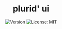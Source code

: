 <h1 align="center">
    plurid' ui
</h1>

<p align="center">
    <a target="_blank" href="https://www.npmjs.com/package/@plurid/plurid-ui">
        <img src="https://img.shields.io/npm/v/@plurid/plurid-ui.svg?logo=npm&colorB=1380C3&style=for-the-badge" alt="Version">
    </a>
    <a target="_blank" href="https://github.com/plurid/plurid-ui/blob/master/LICENSE">
        <img src="https://img.shields.io/badge/license-MIT-blue.svg?colorB=1380C3&style=for-the-badge" alt="License: MIT">
    </a>
</p>
